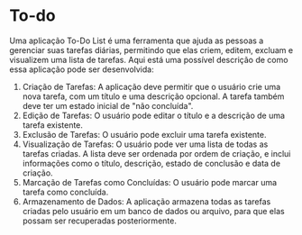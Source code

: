 # To-do
Uma aplicação To-Do List é uma ferramenta que ajuda as pessoas a gerenciar suas tarefas diárias, permitindo que elas criem, editem, excluam e visualizem uma lista de tarefas. Aqui está uma possível descrição de como essa aplicação pode ser desenvolvida:

1. Criação de Tarefas: A aplicação deve permitir que o usuário crie uma nova tarefa, com um título e uma descrição opcional. A tarefa também deve ter um estado inicial de "não concluída".
2. Edição de Tarefas: O usuário pode editar o título e a descrição de uma tarefa existente.
3. Exclusão de Tarefas: O usuário pode excluir uma tarefa existente.
4. Visualização de Tarefas: O usuário pode ver uma lista de todas as tarefas criadas. A lista deve ser ordenada por ordem de criação, e inclui informações como o título, descrição, estado de conclusão e data de criação.
5. Marcação de Tarefas como Concluídas: O usuário pode marcar uma tarefa como concluída.
6. Armazenamento de Dados: A aplicação armazena todas as tarefas criadas pelo usuário em um banco de dados ou arquivo, para que elas possam ser recuperadas posteriormente.

